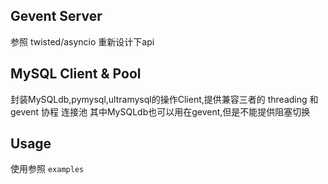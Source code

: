 ## Gevent Server
参照 twisted/asyncio 重新设计下api

## MySQL Client & Pool
封装MySQLdb,pymysql,ultramysql的操作Client,提供兼容三者的 threading 和 gevent 协程 连接池
其中MySQLdb也可以用在gevent,但是不能提供阻塞切换

## Usage

使用参照 `examples`